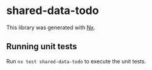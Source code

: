 # shared-data-todo

This library was generated with [Nx](https://nx.dev).

## Running unit tests

Run `nx test shared-data-todo` to execute the unit tests.
